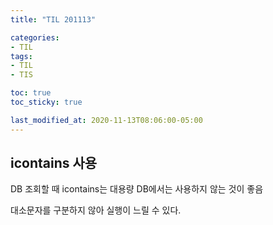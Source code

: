 ```yaml
---
title: "TIL 201113"

categories:
- TIL
tags:
- TIL
- TIS

toc: true
toc_sticky: true

last_modified_at: 2020-11-13T08:06:00-05:00
---
```


## icontains 사용 

DB 조회할 때 icontains는 대용량 DB에서는 사용하지 않는 것이 좋음

대소문자를 구분하지 않아 실행이 느릴 수 있다.
